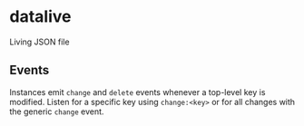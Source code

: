 # datalive
Living JSON file

## Events

Instances emit `change` and `delete` events whenever a top-level key is
modified.  Listen for a specific key using `change:<key>` or for all changes
with the generic `change` event.
